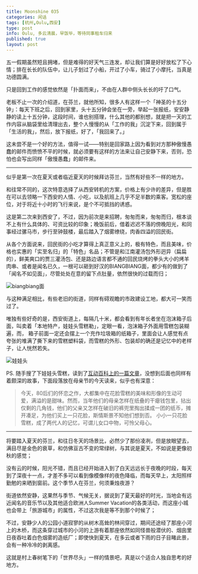 ```yaml
---
title: Moonshine 035
categories: 闲话
tags: [杭州,Oulu,西安]
type: post
info: Oulu, 多云清晨，早饭毕，等待同事租车归来 
published: true
layout: post
---
```


五一假期虽然短且拥堵，但是难得的好天气三连发，却让我们算是好好放松了下心情；排在长长的队伍中，让儿子划过了小船，开过了小车，骑过了小摩托，当真是功德圆满。

只是回到工作的感觉依然是「扑面而来」，不由在人群中侧头长长的吁了口气。

老板不止一次的介绍道，在芬兰，就他所知，很多人有这样一个「神圣的十五分钟」：每天下班之后，回到家里，头十五分钟会坐在一旁，举起一张报纸，安安静静的读上十五分钟，这段时间，谁也别搭理，什么其他的都别想，就是把一天的工作内容从脑袋里给清理出去，整个人慢慢的从「工作的我」沉淀下来，回到属于「生活的我」，然后，放下报纸，好了，「我回来了。」

这未尝不是一个好的方法，值得一试——特别是回家路上因为看到对方那种傲慢愚蠢的邮件而愤愤不平的时候，就必须要有这样的方法来让自己安静下来，否则，恐怕也会写出同样「傲慢愚蠢」的邮件来。

---

似乎是第一次在夏天或者临近夏天的时候拜访芬兰，当然有好些不一样的地方。

和往常不同的，这次特意选择了从西安转机的方案，价格上有少许的差异，但是胜在可以去领略一下西安的人情、小吃，以及航班上几乎不足半数的乘客。宽松的座位，对于将近十小时的飞行来说，是个不可抵挡的诱惑。

这是第二次来到西安了，不过，因为前次是来招聘，匆匆而来，匆匆而归，根本谈不上有什么具体的、可资比较的印象；晚饭前后，借着迟迟不落的傍晚阳光，和同事经过骡马市，步行至钟鼓楼，最后踏入了烟雾缭绕，肉香四溢的回民街。

从各个方面说来，回民街的小吃才算得上真正意义上的，极有特色，而且美味，价格也实惠的「实至名归」的「特色」名品；不管是和江南灌汤包外形迥异（扁扁的），鲜美爽口的贾三灌汤包、还是路边语言都不通的回民烧烤的拳头大小的烤羊肉串、或者是闻名已久，一根可以砸到好汉的BIANGBIANG面，都少有的做到了「闻名不如见面」，尽管处处在意的留下点肚量，依然很快的过载而归；

![biangbiang面](http://f.hiphotos.baidu.com/zhidao/wh%3D600%2C800/sign=0e3d0a9f15ce36d3a2518b360ac316bf/86d6277f9e2f07087db0dc45e924b899a901f23a.jpg)

与这种满足相比，有些老旧的街道，同样有碍观瞻的市政建设工地，都大可一笑而过了。

唯独有些好奇的是，西安街道上，每隔几十米，都会看到有年长者坐在泡沫箱子后面，叫卖着「本地特产，娃娃头雪糕勒」，定眼一看，泡沫箱子外面用雪糕包装糊遍，而， 箱子前面一定还会摆上一个充作垃圾箱的纸箱子，里面会让人感觉有点夸张的堆满了撕下来的雪糕塑料袋，而雪糕的外形、包装却的确还是记忆中的老样子，让人恍然若失。

![娃娃头](http://a0.att.hudong.com/06/22/01200000024415134394226893337.jpg)

PS. 随手搜了下娃娃头雪糕，读到了[互动百科上的一篇文章](http://www.baike.com/wiki/%E8%8A%B1%E8%84%B8%E9%9B%AA%E7%B3%95?prd=so_1_doc)，没想到后面也同样有着颇深的故事，下面段落放在母亲节的今天读来，似乎也有深意：

> 今天，80后们的怀恋之作，大都集中在花脸雪糕的美味和形像的生动可爱，满溢的是甜味。然而，当年他们的母亲怎样在纸叠的干瘪钱包里，拈出仅剩的几角钱，他们的父亲又怎样在破旧的裤兜里掏出揉成一团的纸币，摊开凑足，为他们买上一只花脸，斯情斯景不知他们想到否。 
> 小小一只花脸雪糕，成了两代人的记忆，可谓儿女口中物，可怜父母心。

---

将要踏入夏天的芬兰，和往日冬天的场景比，必然少了那份凌冽，但是放眼望去，满目尽是金色的衰草，和仿佛亘古不变的常绿树，与其说是夏天，不如说是更像初秋的感觉；

没有云的时候，阳光不错，而且已经开始进入到了白天远远长于夜晚的时段，每天到了深夜十一点，才差不多可以看到像模像样的夜色降临，而每天早上，太阳照样勤勉的来晒到窗前。这个季节人在芬兰，何须秉烛夜游？

街道依然安静，这果然与季节、气候无关，据说到了夏天最好的时光，当地会有远近闻名的音乐节以及其他适合欧洲人Summer Vacation的各类活动，而这座小城也会带上「旅游城市」的属性，不过这次我是等不到那个时候了；

不过，安静少人的公园小道寂寥的从树木高耸的林间穿过，期间还途经了那座小河上的木桥，而这条穿过城市的小河的上游有着那座依然如同怪兽般潜伏的、烟囱里日夜吞吐着白色烟雾的造纸厂；即使快到夏天，在多云或者下雨的日子目睹此景，会有一种冷冷的剥离感。

这就是村上春树笔下的「世界尽头」一样的情景吧，真是以个适合人独自思考的好地方。




